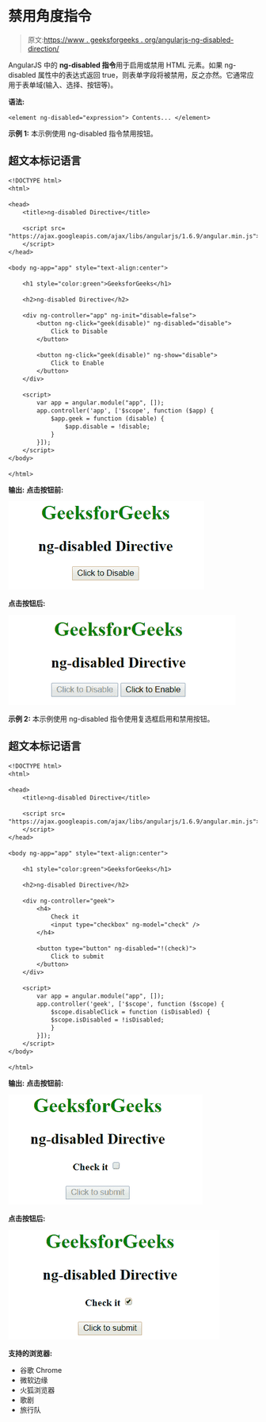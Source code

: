 # 禁用角度指令

> 原文:[https://www . geeksforgeeks . org/angularjs-ng-disabled-direction/](https://www.geeksforgeeks.org/angularjs-ng-disabled-directive/)

AngularJS 中的 **ng-disabled 指令**用于启用或禁用 HTML 元素。如果 ng-disabled 属性中的表达式返回 true，则表单字段将被禁用，反之亦然。它通常应用于表单域(输入、选择、按钮等)。

**语法:**

```
<element ng-disabled="expression"> Contents... </element>
```

**示例 1:** 本示例使用 ng-disabled 指令禁用按钮。

## 超文本标记语言

```
<!DOCTYPE html>
<html>

<head>
    <title>ng-disabled Directive</title>

    <script src=
"https://ajax.googleapis.com/ajax/libs/angularjs/1.6.9/angular.min.js">
    </script>
</head>

<body ng-app="app" style="text-align:center">

    <h1 style="color:green">GeeksforGeeks</h1>

    <h2>ng-disabled Directive</h2>

    <div ng-controller="app" ng-init="disable=false">
        <button ng-click="geek(disable)" ng-disabled="disable">
            Click to Disable
        </button>

        <button ng-click="geek(disable)" ng-show="disable">
            Click to Enable
        </button>
    </div>

    <script>
        var app = angular.module("app", []);
        app.controller('app', ['$scope', function ($app) {
            $app.geek = function (disable) {
                $app.disable = !disable;
            }
        }]);
    </script>
</body>

</html>
```

**输出:**
**点击按钮前:**

![ngdisabled](img/15833752a06716135ad29a5d3d39b6ff.png)

**点击按钮后:**

![ngdisabled](img/360e84fecea4b2522418b5606a643bbe.png)

**示例 2:** 本示例使用 ng-disabled 指令使用复选框启用和禁用按钮。

## 超文本标记语言

```
<!DOCTYPE html>
<html>

<head>
    <title>ng-disabled Directive</title>

    <script src=
"https://ajax.googleapis.com/ajax/libs/angularjs/1.6.9/angular.min.js">
    </script>
</head>

<body ng-app="app" style="text-align:center">

    <h1 style="color:green">GeeksforGeeks</h1>

    <h2>ng-disabled Directive</h2>

    <div ng-controller="geek">
        <h4>
            Check it
            <input type="checkbox" ng-model="check" />
        </h4>

        <button type="button" ng-disabled="!(check)">
            Click to submit
        </button>
    </div>

    <script>
        var app = angular.module("app", []);
        app.controller('geek', ['$scope', function ($scope) {
            $scope.disableClick = function (isDisabled) {
            $scope.isDisabled = !isDisabled;
            }
        }]);
    </script>
</body>

</html>
```

**输出:**
**点击按钮前:**

![ngdisabled](img/092006aedfec59dd74b10768c2739910.png)

**点击按钮后:**

![ngdisabled](img/9aa493eb96677b3154cc82c1c566d4b8.png)

**支持的浏览器:**

*   谷歌 Chrome
*   微软边缘
*   火狐浏览器
*   歌剧
*   旅行队